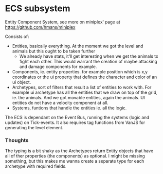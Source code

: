 # ECS subsystem

Entity Component System, see more on miniplex' page at https://github.com/hmans/miniplex

Consists of:

- Entities, basically everything. At the moment we got the level and animals but this ought to be taken further
  - We already have stats, it'll get interesting when we get the animals to fight each other. This would
    warrant the creation of maybe attacking and damage components for example.
- Components, ie. entity properties. for example position which is x,y coordinates or the ui property that
  defines the character and color of an ui object.
- Archetypes, sort of filters that result a list of entities to work with. For example ui archetype has all
  the entities that we draw on top of the grid, ie. the animals. And we got movable entities, again the animals.
  UI entities do not have a velocity component at all.
- Systems, funtions that handle the entities ie. all the logic.

The ECS is dependant on the Event Bus, running the systems (logic and updates) on Tick-events. It also requires
tag functions from VanJS for generating the level element.

### Thoughts

The typing is a bit shaky as the Archetypes return Entity objects that have all of ther properties (the components)
as optional. I might be missing something, but this makes me wanna create a separate type for each archetype with
required fields.
